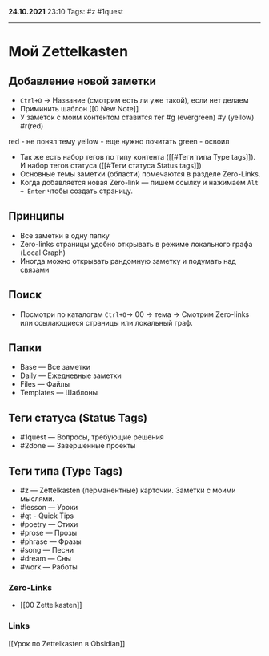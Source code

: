 **24.10.2021** 23:10
Tags: #z #1quest 

---
# Мой Zettelkasten

## Добавление новой заметки
- `Ctrl+O` → Название (смотрим есть ли уже такой), если нет делаем
- Приминить шаблон [[0 New Note]]
- У заметок с моим контентом ставится тег #g (evergreen) #y (yellow) #r(red)
>
 red - не понял тему
yellow - еще нужно почитать
green - освоил
- Так же есть набор тегов по типу контента ([[#Теги типа Type tags]]). И набор тегов статуса ([[#Теги статуса Status tags]])
- Основные темы заметки (области) помечаются в разделе Zero-Links.
- Когда добавляется новая Zero-link — пишем ссылку и нажимаем `Alt + Enter` чтобы создать страницу.

## Принципы
- Все заметки в одну папку
- Zero-links страницы удобно открывать в режиме локального графа (Local Graph)
- Иногда можно открывать рандомную заметку и подумать над связами

## Поиск
- Посмотри по каталогам `Ctrl+O`→ 00 → тема → Смотрим Zero-links или ссылающиеся страницы или локальный граф.

## Папки 
- Base — Все заметки
- Daily — Ежедневные заметки
- Files — Файлы
- Templates — Шаблоны

## Теги статуса (Status Tags)
- #1quest — Вопросы, требующие решения 
- #2done — Завершенные проекты

## Теги типа (Type Tags)
- #z — Zettelkasten (перманентные) карточки. Заметки с моими мыслями.
- #lesson — Уроки
- #qt - Quick Tips
- #poetry — Стихи
- #prose — Прозы
- #phrase — Фразы
- #song — Песни
- #dream — Сны
- #work — Работы

### Zero-Links
- [[00 Zettelkasten]]

### Links
[[Урок по Zettelkasten в Obsidian]]
